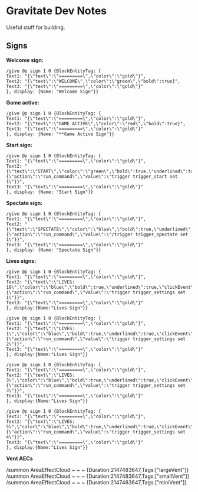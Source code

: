 Gravitate Dev Notes
===================

Useful stuff for building.

Signs
-----

**Welcome sign:**

```
/give @p sign 1 0 {BlockEntityTag: {
Text1: "{\"text\":\"=========\",\"color\":\"gold\"}",
Text2: "{\"text\":\"WELCOME\",\"color\":\"green\",\"bold\":true}",
Text3: "{\"text\":\"=========\",\"color\":\"gold\"}"
}, display: {Name: "Welcome Sign"}}
```

**Game active:**

```
/give @p sign 1 0 {BlockEntityTag: {
Text1: "{\"text\":\"=========\",\"color\":\"gold\"}",
Text2: "{\"text\":\"GAME ACTIVE\",\"color\":\"red\",\"bold\":true}",
Text3: "{\"text\":\"=========\",\"color\":\"gold\"}"
}, display: {Name: "**Game Active Sign"}}
```

**Start sign:**

```
/give @p sign 1 0 {BlockEntityTag: {
Text1: "{\"text\":\"=========\",\"color\":\"gold\"}",
Text2: "{\"text\":\"START\",\"color\":\"green\",\"bold\":true,\"underlined\":true,\"clickEvent\":{\"action\":\"run_command\",\"value\":\"trigger trigger_start set 1\"}}",
Text3: "{\"text\":\"=========\",\"color\":\"gold\"}"
}, display: {Name: "Start Sign"}}
```

**Spectate sign:**

```
/give @p sign 1 0 {BlockEntityTag: {
Text1: "{\"text\":\"=========\",\"color\":\"gold\"}",
Text2: "{\"text\":\"SPECTATE\",\"color\":\"blue\",\"bold\":true,\"underlined\":true,\"clickEvent\":{\"action\":\"run_command\",\"value\":\"/trigger trigger_spectate set 1\"}}",  
Text3: "{\"text\":\"=========\",\"color\":\"gold\"}"
}, display: {Name: "Spectate Sign"}}
```

**Lives signs:**

```
/give @p sign 1 0 {BlockEntityTag: {
Text1: "{\"text\":\"=========\",\"color\":\"gold\"}",
Text2: "{\"text\":\"LIVES: 10\",\"color\":\"blue\",\"bold\":true,\"underlined\":true,\"clickEvent\":{\"action\":\"run_command\",\"value\":\"trigger trigger_settings set 1\"}}",
Text3: "{\"text\":\"=========\",\"color\":\"gold\"}"
}, display:{Name:"Lives Sign"}}
```

```
/give @p sign 1 0 {BlockEntityTag: {
Text1: "{\"text\":\"=========\",\"color\":\"gold\"}",
Text2: "{\"text\":\"LIVES: 1\",\"color\":\"blue\",\"bold\":true,\"underlined\":true,\"clickEvent\":{\"action\":\"run_command\",\"value\":\"trigger trigger_settings set 2\"}}",
Text3: "{\"text\":\"=========\",\"color\":\"gold\"}"
}, display:{Name:"Lives Sign"}}
```

```
/give @p sign 1 0 {BlockEntityTag: {
Text1: "{\"text\":\"=========\",\"color\":\"gold\"}",
Text2: "{\"text\":\"LIVES: 3\",\"color\":\"blue\",\"bold\":true,\"underlined\":true,\"clickEvent\":{\"action\":\"run_command\",\"value\":\"trigger trigger_settings set 3\"}}",
Text3: "{\"text\":\"=========\",\"color\":\"gold\"}"
}, display:{Name:"Lives Sign"}}
```

```
/give @p sign 1 0 {BlockEntityTag: {
Text1: "{\"text\":\"=========\",\"color\":\"gold\"}",
Text2: "{\"text\":\"LIVES: 5\",\"color\":\"blue\",\"bold\":true,\"underlined\":true,\"clickEvent\":{\"action\":\"run_command\",\"value\":\"trigger trigger_settings set 4\"}}",
Text3: "{\"text\":\"=========\",\"color\":\"gold\"}"
}, display:{Name:"Lives Sign"}}
```


**Vent AECs**

/summon AreaEffectCloud ~ ~ ~ {Duration:2147483647,Tags:["largeVent"]}
/summon AreaEffectCloud ~ ~ ~ {Duration:2147483647,Tags:["smallVent"]}
/summon AreaEffectCloud ~ ~ ~ {Duration:2147483647,Tags:["miniVent"]}